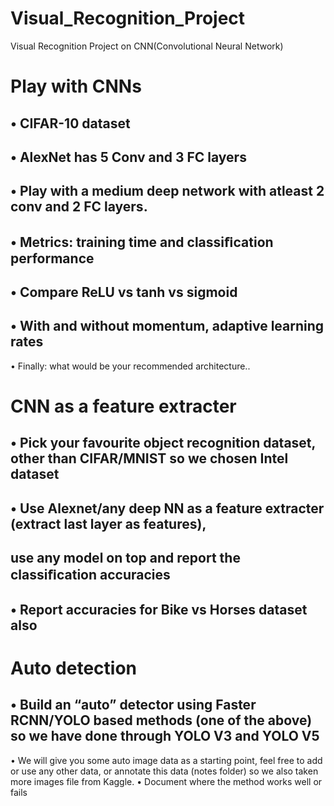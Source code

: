 # Visual_Recognition_Project
Visual Recognition Project on CNN(Convolutional Neural Network)

# Play with CNNs
## • CIFAR-10 dataset
## • AlexNet has 5 Conv and 3 FC layers
## • Play with a medium deep network with atleast 2 conv and 2 FC layers.
## • Metrics: training time and classiﬁcation performance
## • Compare ReLU vs tanh vs sigmoid
## • With and without momentum, adaptive learning rates
• Finally: what would be your recommended architecture..

# CNN as a feature extracter
## • Pick your favourite object recognition dataset, other than CIFAR/MNIST so we chosen Intel dataset
## • Use Alexnet/any deep NN as a feature extracter (extract last layer as features),
## use any model on top and report the classiﬁcation accuracies
## • Report accuracies for Bike vs Horses dataset also

# Auto detection
## • Build an “auto” detector using Faster RCNN/YOLO based methods (one of the above) so we have done through YOLO V3 and YOLO V5
• We will give you some auto image data as a starting point, feel free to add or use any other data, or annotate this data (notes folder) so we also taken more images file from Kaggle.
• Document where the method works well or fails
